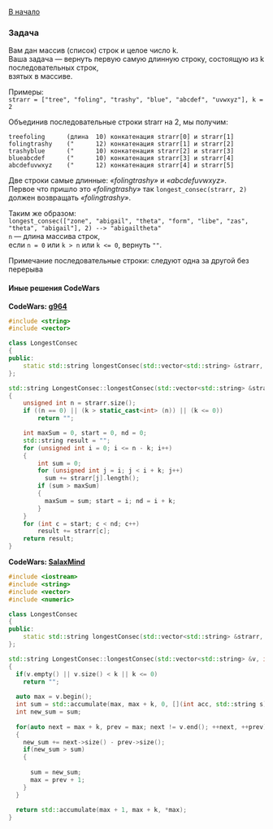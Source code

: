[В начало](../README.md)

### Задача

Вам дан массив (список) строк и целое число k.  
Ваша задача — вернуть первую самую длинную строку, состоящую из k последовательных строк,  
 взятых в массиве.

Примеры:  
`strarr = ["tree", "foling", "trashy", "blue", "abcdef", "uvwxyz"], k = 2`

Объединив последовательные строки strarr на 2, мы получим:
```shell
treefoling      (длина  10) конкатенация strarr[0] и strarr[1]
folingtrashy    ("      12) конкатенация strarr[1] и strarr[2]
trashyblue      ("      10) конкатенация strarr[2] и strarr[3]
blueabcdef      ("      10) конкатенация strarr[3] и strarr[4]
abcdefuvwxyz    ("      12) конкатенация strarr[4] и strarr[5]
```

Две строки самые длинные: _«folingtrashy»_ и _«abcdefuvwxyz»_.  
Первое что пришло это _«folingtrashy»_ так
`longest_consec(strarr, 2)` должен возвращать _«folingtrashy»_.

Таким же образом:  
`longest_consec(["zone", "abigail", "theta", "form", "libe", "zas", "theta", "abigail"], 2) --> "abigailtheta"`  
`n` — длина массива строк,  
если `n = 0` или `k > n` или `k <= 0`, вернуть `""`. 

Примечание
последовательные строки: следуют одна за другой без перерыва


#### Иные решения CodeWars

**CodeWars: [g964](https://codewars.com/users/g964)**

```c++
#include <string>
#include <vector>

class LongestConsec
{
public:
    static std::string longestConsec(std::vector<std::string> &strarr, int k);
};

std::string LongestConsec::longestConsec(std::vector<std::string> &strarr, int k)
{
    unsigned int n = strarr.size();
    if ((n == 0) || (k > static_cast<int> (n)) || (k <= 0))
        return "";

    int maxSum = 0, start = 0, nd = 0;
    std::string result = "";
    for (unsigned int i = 0; i <= n - k; i++)
    {
        int sum = 0;
        for (unsigned int j = i; j < i + k; j++)
          sum += strarr[j].length();
        if (sum > maxSum)
        {
          maxSum = sum; start = i; nd = i + k;
        }
    }
    for (int c = start; c < nd; c++)
        result += strarr[c];
    return result;
}
```

**CodeWars: [SalaxMind](https://codewars.com/users/SalaxMind)**

```c++
#include <iostream>
#include <string>
#include <vector>
#include <numeric>

class LongestConsec
{
public:
    static std::string longestConsec(std::vector<std::string> &strarr, int k);
};

std::string LongestConsec::longestConsec(std::vector<std::string> &v, int k)
{
  if(v.empty() || v.size() < k || k <= 0)
    return "";
    
  auto max = v.begin();
  int sum = std::accumulate(max, max + k, 0, [](int acc, std::string s) { return acc + s.size(); });
  int new_sum = sum;
  
  for(auto next = max + k, prev = max; next != v.end(); ++next, ++prev)
  {
    new_sum += next->size() - prev->size();
    if(new_sum > sum)
    {
      
      sum = new_sum;
      max = prev + 1;
    }
  }
  
  return std::accumulate(max + 1, max + k, *max);
}
```

